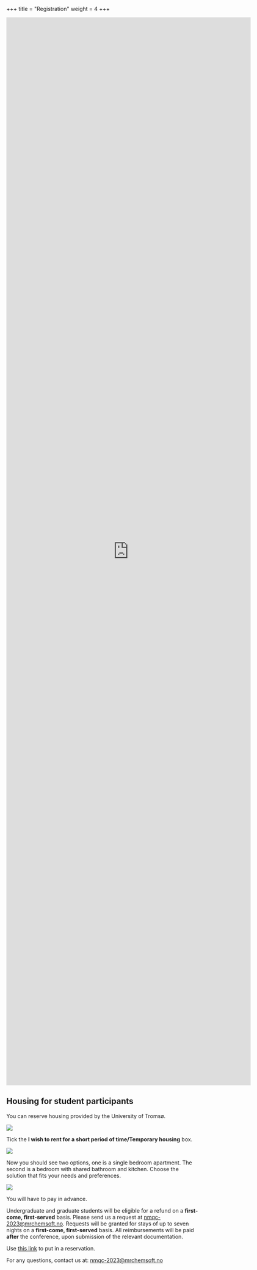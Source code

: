 +++
title = "Registration"
weight = 4
+++


<iframe src="https://docs.google.com/forms/d/e/1FAIpQLSdc7kj_aRoSYrh399pBmOfSvXAKrIcQC-i2I8t92NyehqEd2A/viewform?embedded=true" width="640" height="2800" frameborder="0" marginheight="0" marginwidth="0">Loading…</iframe>


<!---

**TODO** 

- Add link to registration form
- On-site or online? (If online is a possibility!)
- Abstract submission
- Deadlines

--->

## Housing for student participants

You can reserve housing provided by the University of Tromsø.

![](samskipnaden_0.png)

Tick the **I wish to rent for a short period of time/Temporary housing** box.

![](samskipnaden_1.png)

Now you should see two options, one is a single bedroom apartment. The second
is a bedroom with shared bathroom and kitchen. Choose the solution that fits
your needs and preferences.

![](samskipnaden_2.png)

You will have to pay in advance. 

Undergraduate and graduate students will be eligible for a refund on a **first-come, first-served** basis. 
Please send us a request at [nmqc-2023@mrchemsoft.no](mailto:nmqc-2023@mrchemsoft.no). 
Requests will be granted for stays of up to seven nights on a **first-come, first-served** basis. 
All reimbursements will be paid **after** the conference, upon submission of the relevant documentation.

Use [this link] to put in a reservation.

For any questions, contact us at: [nmqc-2023@mrchemsoft.no](mailto:nmqc-2023@mrchemsoft.no)

[this link]: https://studentbolig.samskipnaden.no/houses/apartments?searchFilter=eyJib29sIjp7Im11c3QiOlt7Im1hdGNoX2FsbCI6e319XSwiZmlsdGVyIjpbeyJ0ZXJtIjp7ImhvdXNpbmdUeXBlIjoxfX1dfX0%3D
